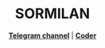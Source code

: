 <h1 align="center">SORMILAN</h1>

<p align="center">
  <strong><a href="https://t.me/SORMILAN">Telegram channel</a></strong> |
  <strong><a href="https://t.me/xb0bb">Coder</a></strong>
</p>
